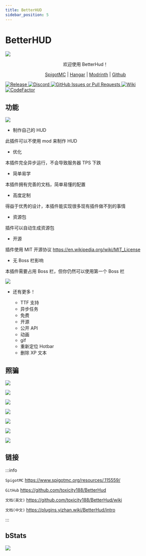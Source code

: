 ```yaml
---
title: BetterHUD
sidebar_position: 5
---
```


# BetterHUD

![](https://gitee.com/postyizhan/images-hosting/releases/download/BetterHud/BetterHud_1.gif)

<div align="center">

欢迎使用 BetterHud！

[SpigotMC](https://www.spigotmc.org/resources/115559/) | [Hangar](https://hangar.papermc.io/toxicity188/BetterHud) | [Modrinth](https://modrinth.com/plugin/betterhud2) | [Github](https://github.com/toxicity188/BetterHud)

</div>

<a href="https://github.com/toxicity188/BetterHud/releases">
  <img src="https://img.shields.io/github/v/release/toxicity188/BetterHud?display_name=release&style=for-the-badge&logo=kotlin" class="stylish-image" alt="Release" />
</a>
<a href="https://discord.com/invite/rePyFESDbk">
  <img src="https://img.shields.io/badge/Discord-%235865F2.svg?style=for-the-badge&logo=discord&logoColor=white" class="stylish-image" alt="Discord" />
</a>
<a href="https://github.com/toxicity188/BetterHud/issues">
  <img src="https://img.shields.io/github/issues/toxicity188/BetterHud?style=for-the-badge&logo=github" class="stylish-image" alt="GitHub Issues or Pull Requests" />
</a>
<a href="https://github.com/toxicity188/BetterHud/wiki">
  <img src="https://img.shields.io/badge/WIKI-blue?style=for-the-badge" class="stylish-image" alt="Wiki" />
</a>
<a href="https://www.codefactor.io/repository/github/toxicity188/betterhud/overview/master">
  <img src="https://www.codefactor.io/repository/github/toxicity188/betterhud/badge/master?style=for-the-badge" class="stylish-image" alt="CodeFactor" />
</a>

## 功能

![](https://gitee.com/postyizhan/images-hosting/releases/download/BetterHud/BetterHud_1.png)

- 制作自己的 HUD

此插件可以不使用 mod 来制作 HUD

- 优化

本插件完全异步运行，不会导致服务器 TPS 下跌

- 简单易学

本插件拥有完善的文档，简单易懂的配置

- 高度定制

得益于优秀的设计，本插件能实现很多现有插件做不到的事情

- 资源包

插件可以自动生成资源包

- 开源

插件使用 MIT 开源协议 https://en.wikipedia.org/wiki/MIT_License

- 无 Boss 栏影响

本插件需要占用 Boss 栏，但你仍然可以使用第一个 Boss 栏

![](https://gitee.com/postyizhan/images-hosting/releases/download/BetterHud/BetterHud_2.gif)

- 还有更多！

  - TTF 支持
  - 异步任务
  - 免费
  - 开源
  - 公开 API
  - 动画
  - gif
  - 重新定位 Hotbar
  - 删除 XP 文本

## 照骗

![](https://gitee.com/postyizhan/images-hosting/releases/download/BetterHud/BetterHud_2.png)

![](https://gitee.com/postyizhan/images-hosting/releases/download/BetterHud/BetterHud_3.gif)

![](https://gitee.com/postyizhan/images-hosting/releases/download/BetterHud/BetterHud_4.gif)

![](https://gitee.com/postyizhan/images-hosting/releases/download/BetterHud/BetterHud_5.gif)

![](https://gitee.com/postyizhan/images-hosting/releases/download/BetterHud/BetterHud_6.gif)

![](https://gitee.com/postyizhan/images-hosting/releases/download/BetterHud/BetterHud_7.gif)

![](https://gitee.com/postyizhan/images-hosting/releases/download/BetterHud/BetterHud_8.gif)

## 链接

:::info

`SpigotMC` https://www.spigotmc.org/resources/.115559/

`GitHub` https://github.com/toxicity188/BetterHud

`文档(英文)` https://github.com/toxicity188/BetterHud/wiki

`文档(中文)` https://plugins.yizhan.wiki/BetterHud/intro

:::

## bStats

[![](https://bstats.org/signatures/bukkit/BetterHud.svg)](https://bstats.org/plugin/bukkit/BetterHud/21287)
